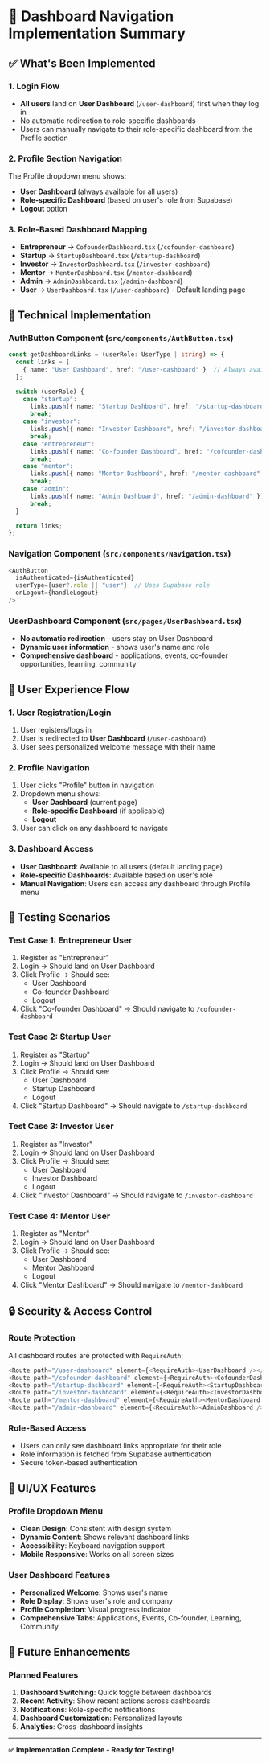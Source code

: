 # 🎯 Dashboard Navigation Implementation Summary

## ✅ **What's Been Implemented**

### **1. Login Flow**
- **All users** land on **User Dashboard** (`/user-dashboard`) first when they log in
- No automatic redirection to role-specific dashboards
- Users can manually navigate to their role-specific dashboard from the Profile section

### **2. Profile Section Navigation**
The Profile dropdown menu shows:
- **User Dashboard** (always available for all users)
- **Role-specific Dashboard** (based on user's role from Supabase)
- **Logout** option

### **3. Role-Based Dashboard Mapping**
- **Entrepreneur** → `CofounderDashboard.tsx` (`/cofounder-dashboard`)
- **Startup** → `StartupDashboard.tsx` (`/startup-dashboard`)
- **Investor** → `InvestorDashboard.tsx` (`/investor-dashboard`)
- **Mentor** → `MentorDashboard.tsx` (`/mentor-dashboard`)
- **Admin** → `AdminDashboard.tsx` (`/admin-dashboard`)
- **User** → `UserDashboard.tsx` (`/user-dashboard`) - Default landing page

## 🔧 **Technical Implementation**

### **AuthButton Component** (`src/components/AuthButton.tsx`)
```typescript
const getDashboardLinks = (userRole: UserType | string) => {
  const links = [
    { name: "User Dashboard", href: "/user-dashboard" }  // Always available
  ];

  switch (userRole) {
    case "startup":
      links.push({ name: "Startup Dashboard", href: "/startup-dashboard" });
      break;
    case "investor":
      links.push({ name: "Investor Dashboard", href: "/investor-dashboard" });
      break;
    case "entrepreneur":
      links.push({ name: "Co-founder Dashboard", href: "/cofounder-dashboard" });
      break;
    case "mentor":
      links.push({ name: "Mentor Dashboard", href: "/mentor-dashboard" });
      break;
    case "admin":
      links.push({ name: "Admin Dashboard", href: "/admin-dashboard" });
      break;
  }

  return links;
};
```

### **Navigation Component** (`src/components/Navigation.tsx`)
```typescript
<AuthButton
  isAuthenticated={isAuthenticated}
  userType={user?.role || "user"}  // Uses Supabase role
  onLogout={handleLogout}
/>
```

### **UserDashboard Component** (`src/pages/UserDashboard.tsx`)
- **No automatic redirection** - users stay on User Dashboard
- **Dynamic user information** - shows user's name and role
- **Comprehensive dashboard** - applications, events, co-founder opportunities, learning, community

## 🎯 **User Experience Flow**

### **1. User Registration/Login**
1. User registers/logs in
2. User is redirected to **User Dashboard** (`/user-dashboard`)
3. User sees personalized welcome message with their name

### **2. Profile Navigation**
1. User clicks "Profile" button in navigation
2. Dropdown menu shows:
   - **User Dashboard** (current page)
   - **Role-specific Dashboard** (if applicable)
   - **Logout**
3. User can click on any dashboard to navigate

### **3. Dashboard Access**
- **User Dashboard**: Available to all users (default landing page)
- **Role-specific Dashboards**: Available based on user's role
- **Manual Navigation**: Users can access any dashboard through Profile menu

## 🧪 **Testing Scenarios**

### **Test Case 1: Entrepreneur User**
1. Register as "Entrepreneur"
2. Login → Should land on User Dashboard
3. Click Profile → Should see:
   - User Dashboard
   - Co-founder Dashboard
   - Logout
4. Click "Co-founder Dashboard" → Should navigate to `/cofounder-dashboard`

### **Test Case 2: Startup User**
1. Register as "Startup"
2. Login → Should land on User Dashboard
3. Click Profile → Should see:
   - User Dashboard
   - Startup Dashboard
   - Logout
4. Click "Startup Dashboard" → Should navigate to `/startup-dashboard`

### **Test Case 3: Investor User**
1. Register as "Investor"
2. Login → Should land on User Dashboard
3. Click Profile → Should see:
   - User Dashboard
   - Investor Dashboard
   - Logout
4. Click "Investor Dashboard" → Should navigate to `/investor-dashboard`

### **Test Case 4: Mentor User**
1. Register as "Mentor"
2. Login → Should land on User Dashboard
3. Click Profile → Should see:
   - User Dashboard
   - Mentor Dashboard
   - Logout
4. Click "Mentor Dashboard" → Should navigate to `/mentor-dashboard`

## 🔒 **Security & Access Control**

### **Route Protection**
All dashboard routes are protected with `RequireAuth`:
```typescript
<Route path="/user-dashboard" element={<RequireAuth><UserDashboard /></RequireAuth>} />
<Route path="/cofounder-dashboard" element={<RequireAuth><CofounderDashboard /></RequireAuth>} />
<Route path="/startup-dashboard" element={<RequireAuth><StartupDashboard /></RequireAuth>} />
<Route path="/investor-dashboard" element={<RequireAuth><InvestorDashboard /></RequireAuth>} />
<Route path="/mentor-dashboard" element={<RequireAuth><MentorDashboard /></RequireAuth>} />
<Route path="/admin-dashboard" element={<RequireAuth><AdminDashboard /></RequireAuth>} />
```

### **Role-Based Access**
- Users can only see dashboard links appropriate for their role
- Role information is fetched from Supabase authentication
- Secure token-based authentication

## 🎨 **UI/UX Features**

### **Profile Dropdown Menu**
- **Clean Design**: Consistent with design system
- **Dynamic Content**: Shows relevant dashboard links
- **Accessibility**: Keyboard navigation support
- **Mobile Responsive**: Works on all screen sizes

### **User Dashboard Features**
- **Personalized Welcome**: Shows user's name
- **Role Display**: Shows user's role and company
- **Profile Completion**: Visual progress indicator
- **Comprehensive Tabs**: Applications, Events, Co-founder, Learning, Community

## 🚀 **Future Enhancements**

### **Planned Features**
1. **Dashboard Switching**: Quick toggle between dashboards
2. **Recent Activity**: Show recent actions across dashboards
3. **Notifications**: Role-specific notifications
4. **Dashboard Customization**: Personalized layouts
5. **Analytics**: Cross-dashboard insights

---

**✅ Implementation Complete - Ready for Testing!**
